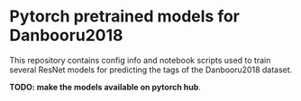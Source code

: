 # Pytorch pretrained models for Danbooru2018
This repository contains config info and notebook scripts used to train several ResNet models for predicting the tags of the Danbooru2018 dataset.

**TODO: make the models available on pytorch hub**.

